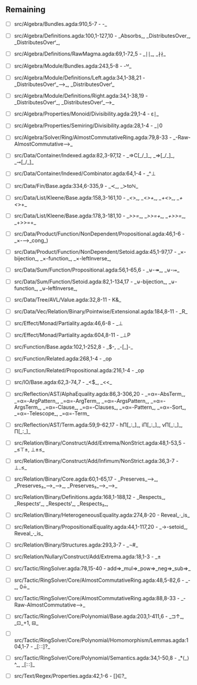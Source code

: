 ## Remaining

- [ ] src/Algebra/Bundles.agda:910,5-7 -  -\_

- [ ] src/Algebra/Definitions.agda:100,1-127,10 -  \_Absorbs\_, \_DistributesOver\_, \_DistributesOverʳ\_,

- [ ] src/Algebra/Definitions/RawMagma.agda:69,1-72,5 -  \_∣∣\_, \_∤∤\_

- [ ] src/Algebra/Module/Bundles.agda:243,5-8 -  -ᴹ\_

- [ ] src/Algebra/Module/Definitions/Left.agda:34,1-38,21 -  \_DistributesOverʳ\_⟶\_, \_DistributesOverˡ\_

- [ ] src/Algebra/Module/Definitions/Right.agda:34,1-38,19 -  \_DistributesOverʳ\_, \_DistributesOverˡ\_⟶\_

- [ ] src/Algebra/Properties/Monoid/Divisibility.agda:29,1-4 -  ε∣\_

- [ ] src/Algebra/Properties/Semiring/Divisibility.agda:28,1-4 -  \_∣0

- [ ] src/Algebra/Solver/Ring/AlmostCommutativeRing.agda:79,8-33 -  \_-Raw-AlmostCommutative⟶\_

- [ ] src/Data/Container/Indexed.agda:82,3-97,12 -  \_⇒C[\_/\_]\_, \_⇒[\_/\_]\_, \_⊸[\_/\_]\_

- [ ] src/Data/Container/Indexed/Combinator.agda:64,1-4 -  \_^⊥

- [ ] src/Data/Fin/Base.agda:334,6-335,9 -  \_≺\_, \_≻toℕ\_

- [ ] src/Data/List/Kleene/Base.agda:158,3-161,10 -  \_*<*>*\_, \_*<*>+\_, \_+<*>*\_, \_+<*>+\_

- [ ] src/Data/List/Kleene/Base.agda:178,3-181,10 -  \_*>>=*\_, \_*>>=+\_, \_+>>=*\_, \_+>>=+\_

- [ ] src/Data/Product/Function/NonDependent/Propositional.agda:46,1-6 -  \_×-⟶\_cong\_)

- [ ] src/Data/Product/Function/NonDependent/Setoid.agda:45,1-97,17 -  \_×-bijection\_, \_×-function\_, \_×-leftInverse\_,

- [ ] src/Data/Sum/Function/Propositional.agda:56,1-65,6 -  \_⊎-↠\_, \_⊎-⤖\_

- [ ] src/Data/Sum/Function/Setoid.agda:82,1-134,17 -  \_⊎-bijection\_, \_⊎-function\_, \_⊎-leftInverse\_,

- [ ] src/Data/Tree/AVL/Value.agda:32,8-11 -  K&\_

- [ ] src/Data/Vec/Relation/Binary/Pointwise/Extensional.agda:184,8-11 -  \_R\_

- [ ] src/Effect/Monad/Partiality.agda:46,6-8 -  \_⊥

- [ ] src/Effect/Monad/Partiality.agda:604,8-11 -  \_⊥P

- [ ] src/Function/Base.agda:102,1-252,8 -  \_$-, \_-[\_]-\_

- [ ] src/Function/Related.agda:268,1-4 -  \_op

- [ ] src/Function/Related/Propositional.agda:216,1-4 -  \_op

- [ ] src/IO/Base.agda:62,3-74,7 -  \_<$\_, \_<<\_

- [ ] src/Reflection/AST/AlphaEquality.agda:86,3-306,20 -  \_=α=-AbsTerm\_, \_=α=-ArgPattern\_, \_=α=-ArgTerm\_,  \_=α=-ArgsPattern\_, \_=α=-ArgsTerm\_, \_=α=-Clause\_, \_=α=-Clauses\_, \_=α=-Pattern\_, \_=α=-Sort\_, \_=α=-Telescope\_, \_=α=-Term\_

- [ ] src/Reflection/AST/Term.agda:59,9-62,17 -  hΠ[\_∶\_]\_, iΠ[\_∶\_]\_, vΠ[\_∶\_]\_, Π[\_∶\_]\_

- [ ] src/Relation/Binary/Construct/Add/Extrema/NonStrict.agda:48,1-53,5 -  \_≤⊤±, ⊥±≤\_

- [ ] src/Relation/Binary/Construct/Add/Infimum/NonStrict.agda:36,3-7 -  ⊥₋≤\_

- [ ] src/Relation/Binary/Core.agda:60,1-65,17 -  \_Preserves\_⟶\_, \_Preserves₂\_⟶\_⟶\_, \_Preserves₂\_⟶\_⟶\_

- [ ] src/Relation/Binary/Definitions.agda:168,1-188,12 -  \_Respects\_, \_Respectsʳ\_, \_Respectsˡ\_, \_Respects₂\_,

- [ ] src/Relation/Binary/HeterogeneousEquality.agda:274,8-20 -  Reveal\_·\_is\_

- [ ] src/Relation/Binary/PropositionalEquality.agda:44,1-117,20 -  \_→-setoid\_, Reveal\_·\_is\_

- [ ] src/Relation/Binary/Structures.agda:293,3-7 -  \_¬#\_

- [ ] src/Relation/Nullary/Construct/Add/Extrema.agda:18,1-3 -  \_±

- [ ] src/Tactic/RingSolver.agda:78,15-40 -  add⇒\_mul⇒\_pow⇒\_neg⇒\_sub⇒\_

- [ ] src/Tactic/RingSolver/Core/AlmostCommutativeRing.agda:48,5-82,6 -  \_-\_, 0≟\_

- [ ] src/Tactic/RingSolver/Core/AlmostCommutativeRing.agda:88,8-33 -  \_-Raw-AlmostCommutative⟶\_

- [ ] src/Tactic/RingSolver/Core/Polynomial/Base.agda:203,1-411,6 -  \_⊐↑\_, \_⊡\_+1, ⊟\_

- [ ] src/Tactic/RingSolver/Core/Polynomial/Homomorphism/Lemmas.agda:104,1-7 -  \_⟦∷⟧?\_

- [ ] src/Tactic/RingSolver/Core/Polynomial/Semantics.agda:34,1-50,8 -  \_*⟨\_⟩^\_, \_⟦∷⟧\_

- [ ] src/Text/Regex/Properties.agda:42,1-6 -  []∈?\_
